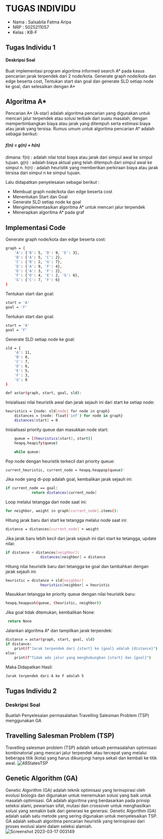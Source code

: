 # TUGAS INDIVIDU
- Nama    : Salsabila Fatma Aripa
- NRP     : 5025211057
- Kelas   : KB-F

## Tugas Individu 1
#### Deskripsi Soal
Buat implementasi program algoritma informed search A* pada kasus pencarian jarak terpendek dari 2 node/kota. Generate graph node/kota dan edge beserta cost, Tentukan start dan goal dan generate SLD setiap node ke goal, dan selesaikan dengan A*

## Algoritma A*
Pencarian A* (A-star) adalah algoritma pencarian yang digunakan untuk mencari jalur terpendek atau solusi terbaik dari suatu masalah, dengan mempertimbangkan biaya atau jarak yang ditempuh serta estimasi biaya atau jarak yang tersisa. Rumus umum untuk algoritma pencarian A* adalah sebagai berikut: 
##### f(n) = g(n) + h(n)
dimana: 
f(n) : adalah nilai total biaya atau jarak dari simpul awal ke simpul tujuan.
g(n) : adalah biaya aktual yang telah ditempuh dari simpul awal  ke simpul n. 
h(n)  : adalah heuristik yang memberikan perkiraan biaya atau jarak tersisa dari simpul n ke simpul tujuan.

Lalu didapatkan penyelesaian sebagai berikut :
- Membuat graph node/kota dan edge beserta cost
- Menentukan Start dan Goal
- Generate SLD setiap node ke goal
- Mengimplementasikan algoritma A* untuk mencari jalur terpendek
- Menerapkan algoritma A* pada graf

## Implementasi Code

Generate graph node/kota dan edge beserta cost:

```sh
graph = {
    'A': {'B': 5, 'D': 9, 'E': 3},
    'B': {'A': 5, 'C': 2},
    'C': {'B': 2, 'G': 7},
    'D': {'A': 9, 'F': 4},
    'E': {'A': 3, 'F': 2},
    'F': {'D': 4, 'E': 2, 'G': 6},
    'G': {'C': 7, 'F': 6}
}
```

Tentukan start dan goal:

```sh
start = 'A'
goal = 'F'
```
Tentukan start dan goal:

```sh
start = 'A'
goal = 'F'
```
Generate SLD setiap node ke goal:

```sh
sld = {
    'A': 11,
    'B': 8,
    'C': 7,
    'D': 6,
    'E': 5,
    'F': 3,
    'G': 0
}
```
```sh
def astar(graph, start, goal, sld):
```
Inisialisasi nilai heuristik awal dan jarak sejauh ini dari start ke setiap node:

```sh
heuristics = {node: sld[node] for node in graph}
    distances = {node: float('inf') for node in graph}
    distances[start] = 0

```
Inisialisasi priority queue dan masukkan node start:

```sh
    queue = [(heuristics[start], start)]
    heapq.heapify(queue)

    while queue:
```
Pop node dengan heuristik terkecil dari priority queue:

```sh
current_heuristic, current_node = heapq.heappop(queue)'
```
Jika node yang di-pop adalah goal, kembalikan jarak sejauh ini:

```sh
if current_node == goal:
            return distances[current_node]
```
Loop melalui tetangga dari node saat ini:

```sh
for neighbor, weight in graph[current_node].items():
```
Hitung jarak baru dari start ke tetangga melalui node saat ini:

```sh
distance = distances[current_node] + weight
```
Jika jarak baru lebih kecil dari jarak sejauh ini dari start ke tetangga, update nilai:

```sh
if distance < distances[neighbor]:
                distances[neighbor] = distance
```
Hitung nilai heuristik baru dari tetangga ke goal dan tambahkan dengan jarak sejauh ini:

```sh
heuristic = distance + sld[neighbor]
                heuristics[neighbor] = heuristic
```
Masukkan tetangga ke priority queue dengan nilai heuristik baru:

```sh
heapq.heappush(queue, (heuristic, neighbor))
```
Jika goal tidak ditemukan, kembalikan None:

```sh
 return None
```
Jalankan algoritma A* dan tampilkan jarak terpendek:

```sh
distance = astar(graph, start, goal, sld)
if distance:
    print(f"Jarak terpendek dari {start} ke {goal} adalah {distance}")
else:
    print(f"Tidak ada jalur yang menghubungkan {start} dan {goal}")
```
Maka Didapatkan Hasil:

```sh
Jarak terpendek dari A ke F adalah 5
```

## Tugas Individu 2
### Deskripsi Soal
Buatlah Penyelesaian permasalahan Travelling Salesman Problem (TSP) menggunakan GA

## Travelling Salesman Problem (TSP)
Travelling salesman problem (TSP) adalah sebuah permasalahan optimisasi kombinatorial yang mencari jalur terpendek atau tercepat yang melalui beberapa titik (kota) yang harus dikunjungi hanya sekali dan kembali ke titik awal.
![48StatesTSP](https://user-images.githubusercontent.com/114417418/225702957-0ee5a599-6f40-4d9a-bcf2-3ff52ce9320f.png)

## Genetic Algorithm (GA)
Genetic Algorithm (GA) adalah teknik optimisasi yang terinspirasi oleh evolusi biologis dan digunakan untuk menemukan solusi yang baik untuk masalah optimisasi. GA adalah algoritma yang berdasarkan pada prinsip seleksi alami, pewarisan sifat, mutasi dan crossover untuk menghasilkan solusi yang semakin baik dari generasi ke generasi. Genetic Algorithm (GA) adalah salah satu metode yang sering digunakan untuk menyelesaikan TSP. GA adalah sebuah algoritma pencarian heuristik yang terinspirasi dari proses evolusi alami dalam seleksi alamiah.
![Screenshot 2023-03-17 003149](https://user-images.githubusercontent.com/114417418/225704412-c8fafa02-c08c-4d66-baaa-2ff995aaeda7.png)


